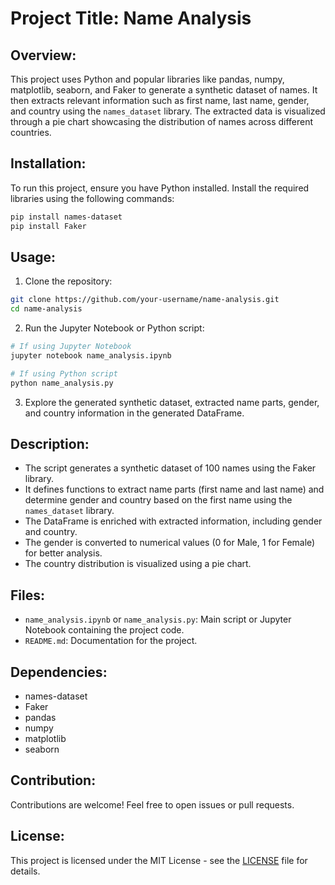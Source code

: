 # Project Title: Name Analysis

## Overview:
This project uses Python and popular libraries like pandas, numpy, matplotlib, seaborn, and Faker to generate a synthetic dataset of names. It then extracts relevant information such as first name, last name, gender, and country using the `names_dataset` library. The extracted data is visualized through a pie chart showcasing the distribution of names across different countries.

## Installation:
To run this project, ensure you have Python installed. Install the required libraries using the following commands:
```bash
pip install names-dataset
pip install Faker
```

## Usage:
1. Clone the repository:
```bash
git clone https://github.com/your-username/name-analysis.git
cd name-analysis
```

2. Run the Jupyter Notebook or Python script:
```bash
# If using Jupyter Notebook
jupyter notebook name_analysis.ipynb

# If using Python script
python name_analysis.py
```

3. Explore the generated synthetic dataset, extracted name parts, gender, and country information in the generated DataFrame.

## Description:
- The script generates a synthetic dataset of 100 names using the Faker library.
- It defines functions to extract name parts (first name and last name) and determine gender and country based on the first name using the `names_dataset` library.
- The DataFrame is enriched with extracted information, including gender and country.
- The gender is converted to numerical values (0 for Male, 1 for Female) for better analysis.
- The country distribution is visualized using a pie chart.

## Files:
- `name_analysis.ipynb` or `name_analysis.py`: Main script or Jupyter Notebook containing the project code.
- `README.md`: Documentation for the project.

## Dependencies:
- names-dataset
- Faker
- pandas
- numpy
- matplotlib
- seaborn

## Contribution:
Contributions are welcome! Feel free to open issues or pull requests.

## License:
This project is licensed under the MIT License - see the [LICENSE](LICENSE) file for details.
